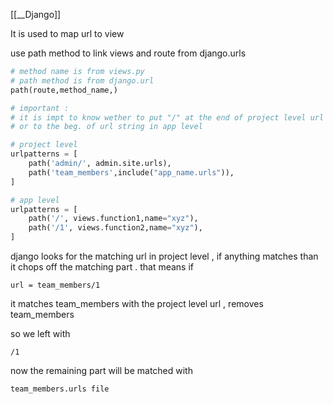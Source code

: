 [[__Django]]

It is used to map url to view 

use path method to link views and route from django.urls 

```python
# method name is from views.py
# path method is from django.url 
path(route,method_name,)
```

```python
# important :
# it is impt to know wether to put "/" at the end of project level url string 
# or to the beg. of url string in app level

# project level
urlpatterns = [
    path('admin/', admin.site.urls),
    path('team_members',include("app_name.urls")),
]

# app level
urlpatterns = [
    path('/', views.function1,name="xyz"),
    path('/1', views.function2,name="xyz"),
]
```

django looks for the matching url in project level , if anything matches than it chops off the matching part . 
that means if 

```
url = team_members/1
```

it matches team_members with the project level url , 
removes team_members 

so we left with 

```
/1
```

now the remaining part will be matched with 

```
team_members.urls file
```

